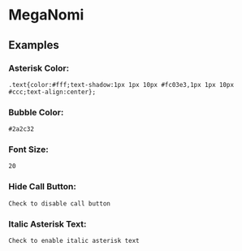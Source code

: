 
# MegaNomi

## Examples

### Asterisk Color:

```
.text{color:#fff;text-shadow:1px 1px 10px #fc03e3,1px 1px 10px #ccc;text-align:center};
``` 

### Bubble Color: 

```
#2a2c32
```

### Font Size: 

```
20
```

### Hide Call Button: 

```
Check to disable call button
```

### Italic Asterisk Text: 

```
Check to enable italic asterisk text
```

